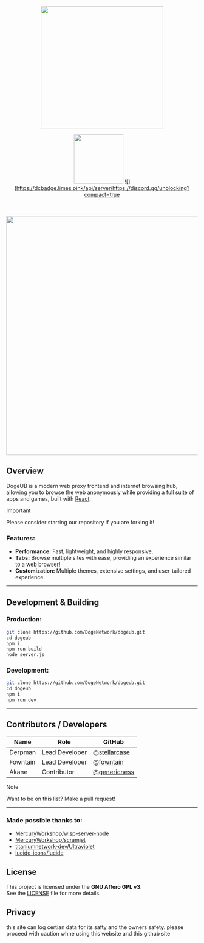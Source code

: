 <div align="center">
  
  <img src="https://github.com/DogeNetwork/dogeub/blob/main/public/logo.svg" width="322" />
  <br />

  <a href="https://buymeacoffee.com/dogubdev" target="_blank"><img src="https://raw.githubusercontent.com/pachadotdev/buymeacoffee-badges/main/bmc-yellow.svg" width="130" /></a> ![](https://dcbadge.limes.pink/api/server/https://discord.gg/unblocking?compact=true
  

  
  <br />
  <br />

  <img width="1278" height="628" alt="image" src="preview.png" />


</div>

## Overview

DogeUB is a modern web proxy frontend and internet browsing hub, allowing you to browse the web anonymously while providing a full suite of apps and games, built with [React](https://github.com/facebook/react).

> [!IMPORTANT]
> Please consider starring our repository if you are forking it!

### Features:

- **Performance:** Fast, lightweight, and highly responsive.
- **Tabs:** Browse multiple sites with ease, providing an experience similar to a web browser!
- **Customization:** Multiple themes, extensive settings, and user-tailored experience.

---

## Development & Building


### Production:
```bash
git clone https://github.com/DogeNetwork/dogeub.git
cd dogeub
npm i
npm run build
node server.js
````

### Development:

```bash
git clone https://github.com/DogeNetwork/dogeub.git
cd dogeub
npm i
npm run dev
```

---


## Contributors / Developers

| Name          | Role               | GitHub |
| ------------- | ------------------ | ------ |
| Derpman | Lead Developer     |      [@stellarcase](https://github.com/stellarcase) |
| Fowntain | Lead Developer | [@fowntain](https://github.com/fowntain)     |
| Akane | Contributor | [@genericness](https://github.com/genericness)     |


> [!NOTE]
> Want to be on this list? Make a pull request!

---

### Made possible thanks to:

* [MercuryWorkshop/wisp-server-node](https://github.com/MercuryWorkshop/wisp-server-node)
* [MercuryWorkshop/scramjet](https://github.com/MercuryWorkshop/scramjet)
* [titaniumnetwork-dev/Ultraviolet](https://github.com/titaniumnetwork-dev/Ultraviolet)
* [lucide-icons/lucide](https://github.com/lucide-icons/lucide)

## License

This project is licensed under the **GNU Affero GPL v3**.  
See the [LICENSE](LICENSE) file for more details.

## Privacy
this site can log certian data for its safty and the owners safety. please proceed with caution whne using this website and this github site
